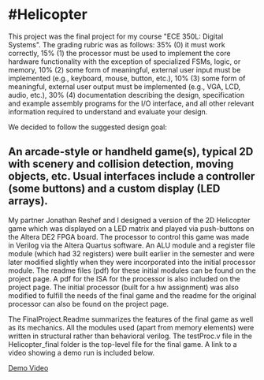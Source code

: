 #Helicopter
==========


This project was the final project for my course "ECE 350L: Digital Systems". The grading rubric was as follows:
35% (0) it must work correctly,
15% (1) the processor must be used to implement the core hardware functionality with the exception of specialized FSMs, logic, or memory,
10% (2) some form of meaningful, external user input must be implemented (e.g., keyboard, mouse, button, etc.),
10% (3) some form of meaningful, external user output must be implemented (e.g., VGA, LCD, audio, etc.),
30% (4) documentation describing the design, specification and example assembly programs for the I/O interface, and all other relevant information required to understand and evaluate your design.

We decided to follow the suggested design goal: 
## An arcade-style or handheld game(s), typical 2D with scenery and collision detection, moving objects, etc. Usual interfaces include a controller (some buttons) and a custom display (LED arrays).

My partner Jonathan Reshef and I designed a version of the 2D Helicopter game which was displayed on a LED matrix and played via push-buttons on the Altera DE2 FPGA board. The processor to control this game was made in Verilog via the Altera Quartus software. An ALU module and a register file module (which had 32 registers) were built earlier in the semester and were later modified slightly when they were incorporated into the initial processor module. The readme files (pdf) for these initial modules can be found on the project page. A pdf for the ISA for the processor is also included on the project page. The initial processor (built for a hw assignment) was also modified to fulfill the needs of the final game and the readme for the original processor can also be found on the project page.

The FinalProject.Readme summarizes the features of the final game as well as its mechanics. All the modules used (apart from memory elements) were written in structural rather than behavioral verilog. The testProc.v file in the Helicopter_final folder is the top-level file for the final game. A link to a video showing a demo run is included below. 

[Demo Video](https://drive.google.com/file/d/0BztExegssaFSTWpSWnlGeU1qYms/edit?usp=sharing)
